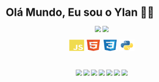 # Olá Mundo, Eu sou o Ylan 🧙‍♂️
  
<div align="center">
 <a>
    <img height="120em" src="https://github-readme-stats.vercel.app/api?username=Ylanvsilva&theme=blue-green"/>
    <img height="120em" src="https://github-readme-stats.vercel.app/api/top-langs/?username=Ylanvsilva&theme=blue-green"/></>
</a>
</div>

<div style="display: inline_block" valign="top" align="center"><br>
  <img align="center" alt="Ylan-Js" height="30" width="40" src="https://raw.githubusercontent.com/devicons/devicon/master/icons/javascript/javascript-plain.svg">
  <img align="center" alt="Ylan-HTML" height="30" width="40" src="https://raw.githubusercontent.com/devicons/devicon/master/icons/html5/html5-original.svg">
  <img align="center" alt="Ylan-CSS" height="30" width="40" src="https://raw.githubusercontent.com/devicons/devicon/master/icons/css3/css3-original.svg">
  <img align="center" alt="Ylan-Python" height="30" width="40" src="https://raw.githubusercontent.com/devicons/devicon/master/icons/python/python-original.svg">
</div>
  
##
  
<div style="display: inline_block" valign="top" align="center"><br> 
  <a href="https://www.instagram.com/ylanvsilva/" target="_blank"><img align="center" src="https://img.shields.io/badge/-Instagram-%23E4405F?style=for-the-badge&logo=instagram&logoColor=white" target="_blank"></a>
 <a href="https://discord.gg/UtHTphrv" target="_blank"><img align="center" src="https://img.shields.io/badge/Discord-7289DA?style=for-the-badge&logo=discord&logoColor=white" target="_blank"></a> 
  <a href = "mailto:ylan_vinicio@hotmail.com"><img align="center" src="https://img.shields.io/badge/Gmail-D14836?style=for-the-badge&logo=gmail&logoColor=white" target="_blank"></a>
  <a href="https://www.linkedin.com/in/ylanvsilva/" target="_blank"><img align="center" src="https://img.shields.io/badge/-LinkedIn-%230077B5?style=for-the-badge&logo=linkedin&logoColor=white" target="_blank"></a> 
  <a href="https://t.me/MagaoW" target="_blank"><img align="center" src="https://img.shields.io/badge/Telegram-2CA5E0?style=for-the-badge&logo=telegram&logoColor=white" target="_blank"></a> 
  <a href="https://wa.me/5582998279686" target="_blank"><img align="center" src="https://img.shields.io/badge/WhatsApp-25D366?style=for-the-badge&logo=whatsapp&logoColor=white" target="_blank"></a> 
  <a href="https://twitter.com/VinicioYlan" target="_blank"><img align="center" src="https://img.shields.io/badge/Twitter-1DA1F2?style=for-the-badge&logo=twitter&logoColor=white" target="_blank"></a> 
</div>
